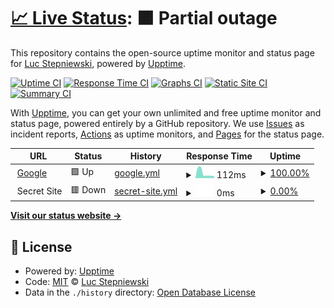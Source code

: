 # [📈 Live Status](https://lstep.github.io/Upmonit): <!--live status--> **🟧 Partial outage**

This repository contains the open-source uptime monitor and status page for [Luc Stepniewski](http://www.banquise.org/), powered by [Upptime](https://github.com/upptime/upptime).

[![Uptime CI](https://github.com/lstep/Upmonit/workflows/Uptime%20CI/badge.svg)](https://github.com/lstep/Upmonit/actions?query=workflow%3A%22Uptime+CI%22)
[![Response Time CI](https://github.com/lstep/Upmonit/workflows/Response%20Time%20CI/badge.svg)](https://github.com/lstep/Upmonit/actions?query=workflow%3A%22Response+Time+CI%22)
[![Graphs CI](https://github.com/lstep/Upmonit/workflows/Graphs%20CI/badge.svg)](https://github.com/lstep/Upmonit/actions?query=workflow%3A%22Graphs+CI%22)
[![Static Site CI](https://github.com/lstep/Upmonit/workflows/Static%20Site%20CI/badge.svg)](https://github.com/lstep/Upmonit/actions?query=workflow%3A%22Static+Site+CI%22)
[![Summary CI](https://github.com/lstep/Upmonit/workflows/Summary%20CI/badge.svg)](https://github.com/lstep/Upmonit/actions?query=workflow%3A%22Summary+CI%22)

With [Upptime](https://upptime.js.org), you can get your own unlimited and free uptime monitor and status page, powered entirely by a GitHub repository. We use [Issues](https://github.com/lstep/Upmonit/issues) as incident reports, [Actions](https://github.com/lstep/Upmonit/actions) as uptime monitors, and [Pages](https://lstep.github.io/Upmonit) for the status page.

<!--start: status pages-->
<!-- This summary is generated by Upptime (https://github.com/upptime/upptime) -->
<!-- Do not edit this manually, your changes will be overwritten -->
<!-- prettier-ignore -->
| URL | Status | History | Response Time | Uptime |
| --- | ------ | ------- | ------------- | ------ |
| <img alt="" src="https://icons.duckduckgo.com/ip3/www.google.com.ico" height="13"> [Google](https://www.google.com) | 🟩 Up | [google.yml](https://github.com/lstep/Upmonit/commits/HEAD/history/google.yml) | <details><summary><img alt="Response time graph" src="./graphs/google/response-time-week.png" height="20"> 112ms</summary><br><a href="https://lstep.github.io/Upmonit/history/google"><img alt="Response time 113" src="https://img.shields.io/endpoint?url=https%3A%2F%2Fraw.githubusercontent.com%2Flstep%2FUpmonit%2FHEAD%2Fapi%2Fgoogle%2Fresponse-time.json"></a><br><a href="https://lstep.github.io/Upmonit/history/google"><img alt="24-hour response time 78" src="https://img.shields.io/endpoint?url=https%3A%2F%2Fraw.githubusercontent.com%2Flstep%2FUpmonit%2FHEAD%2Fapi%2Fgoogle%2Fresponse-time-day.json"></a><br><a href="https://lstep.github.io/Upmonit/history/google"><img alt="7-day response time 112" src="https://img.shields.io/endpoint?url=https%3A%2F%2Fraw.githubusercontent.com%2Flstep%2FUpmonit%2FHEAD%2Fapi%2Fgoogle%2Fresponse-time-week.json"></a><br><a href="https://lstep.github.io/Upmonit/history/google"><img alt="30-day response time 132" src="https://img.shields.io/endpoint?url=https%3A%2F%2Fraw.githubusercontent.com%2Flstep%2FUpmonit%2FHEAD%2Fapi%2Fgoogle%2Fresponse-time-month.json"></a><br><a href="https://lstep.github.io/Upmonit/history/google"><img alt="1-year response time 116" src="https://img.shields.io/endpoint?url=https%3A%2F%2Fraw.githubusercontent.com%2Flstep%2FUpmonit%2FHEAD%2Fapi%2Fgoogle%2Fresponse-time-year.json"></a></details> | <details><summary><a href="https://lstep.github.io/Upmonit/history/google">100.00%</a></summary><a href="https://lstep.github.io/Upmonit/history/google"><img alt="All-time uptime 100.00%" src="https://img.shields.io/endpoint?url=https%3A%2F%2Fraw.githubusercontent.com%2Flstep%2FUpmonit%2FHEAD%2Fapi%2Fgoogle%2Fuptime.json"></a><br><a href="https://lstep.github.io/Upmonit/history/google"><img alt="24-hour uptime 100.00%" src="https://img.shields.io/endpoint?url=https%3A%2F%2Fraw.githubusercontent.com%2Flstep%2FUpmonit%2FHEAD%2Fapi%2Fgoogle%2Fuptime-day.json"></a><br><a href="https://lstep.github.io/Upmonit/history/google"><img alt="7-day uptime 100.00%" src="https://img.shields.io/endpoint?url=https%3A%2F%2Fraw.githubusercontent.com%2Flstep%2FUpmonit%2FHEAD%2Fapi%2Fgoogle%2Fuptime-week.json"></a><br><a href="https://lstep.github.io/Upmonit/history/google"><img alt="30-day uptime 100.00%" src="https://img.shields.io/endpoint?url=https%3A%2F%2Fraw.githubusercontent.com%2Flstep%2FUpmonit%2FHEAD%2Fapi%2Fgoogle%2Fuptime-month.json"></a><br><a href="https://lstep.github.io/Upmonit/history/google"><img alt="1-year uptime 100.00%" src="https://img.shields.io/endpoint?url=https%3A%2F%2Fraw.githubusercontent.com%2Flstep%2FUpmonit%2FHEAD%2Fapi%2Fgoogle%2Fuptime-year.json"></a></details>
| <img alt="" src="https://icons.duckduckgo.com/ip3/null.ico" height="13"> Secret Site | 🟥 Down | [secret-site.yml](https://github.com/lstep/Upmonit/commits/HEAD/history/secret-site.yml) | <details><summary><img alt="Response time graph" src="./graphs/secret-site/response-time-week.png" height="20"> 0ms</summary><br><a href="https://lstep.github.io/Upmonit/history/secret-site"><img alt="Response time 0" src="https://img.shields.io/endpoint?url=https%3A%2F%2Fraw.githubusercontent.com%2Flstep%2FUpmonit%2FHEAD%2Fapi%2Fsecret-site%2Fresponse-time.json"></a><br><a href="https://lstep.github.io/Upmonit/history/secret-site"><img alt="24-hour response time 0" src="https://img.shields.io/endpoint?url=https%3A%2F%2Fraw.githubusercontent.com%2Flstep%2FUpmonit%2FHEAD%2Fapi%2Fsecret-site%2Fresponse-time-day.json"></a><br><a href="https://lstep.github.io/Upmonit/history/secret-site"><img alt="7-day response time 0" src="https://img.shields.io/endpoint?url=https%3A%2F%2Fraw.githubusercontent.com%2Flstep%2FUpmonit%2FHEAD%2Fapi%2Fsecret-site%2Fresponse-time-week.json"></a><br><a href="https://lstep.github.io/Upmonit/history/secret-site"><img alt="30-day response time 0" src="https://img.shields.io/endpoint?url=https%3A%2F%2Fraw.githubusercontent.com%2Flstep%2FUpmonit%2FHEAD%2Fapi%2Fsecret-site%2Fresponse-time-month.json"></a><br><a href="https://lstep.github.io/Upmonit/history/secret-site"><img alt="1-year response time 0" src="https://img.shields.io/endpoint?url=https%3A%2F%2Fraw.githubusercontent.com%2Flstep%2FUpmonit%2FHEAD%2Fapi%2Fsecret-site%2Fresponse-time-year.json"></a></details> | <details><summary><a href="https://lstep.github.io/Upmonit/history/secret-site">0.00%</a></summary><a href="https://lstep.github.io/Upmonit/history/secret-site"><img alt="All-time uptime 16.27%" src="https://img.shields.io/endpoint?url=https%3A%2F%2Fraw.githubusercontent.com%2Flstep%2FUpmonit%2FHEAD%2Fapi%2Fsecret-site%2Fuptime.json"></a><br><a href="https://lstep.github.io/Upmonit/history/secret-site"><img alt="24-hour uptime 0.00%" src="https://img.shields.io/endpoint?url=https%3A%2F%2Fraw.githubusercontent.com%2Flstep%2FUpmonit%2FHEAD%2Fapi%2Fsecret-site%2Fuptime-day.json"></a><br><a href="https://lstep.github.io/Upmonit/history/secret-site"><img alt="7-day uptime 0.00%" src="https://img.shields.io/endpoint?url=https%3A%2F%2Fraw.githubusercontent.com%2Flstep%2FUpmonit%2FHEAD%2Fapi%2Fsecret-site%2Fuptime-week.json"></a><br><a href="https://lstep.github.io/Upmonit/history/secret-site"><img alt="30-day uptime 1.38%" src="https://img.shields.io/endpoint?url=https%3A%2F%2Fraw.githubusercontent.com%2Flstep%2FUpmonit%2FHEAD%2Fapi%2Fsecret-site%2Fuptime-month.json"></a><br><a href="https://lstep.github.io/Upmonit/history/secret-site"><img alt="1-year uptime 0.00%" src="https://img.shields.io/endpoint?url=https%3A%2F%2Fraw.githubusercontent.com%2Flstep%2FUpmonit%2FHEAD%2Fapi%2Fsecret-site%2Fuptime-year.json"></a></details>

<!--end: status pages-->

[**Visit our status website →**](https://lstep.github.io/Upmonit)

## 📄 License

- Powered by: [Upptime](https://github.com/upptime/upptime)
- Code: [MIT](./LICENSE) © [Luc Stepniewski](http://www.banquise.org/)
- Data in the `./history` directory: [Open Database License](https://opendatacommons.org/licenses/odbl/1-0/)
